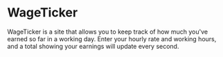 WageTicker
==========
WageTicker is a site that allows you to keep track of how much you've earned so far in a working day. Enter your hourly rate and working hours, and a total showing your earnings will update every second.
